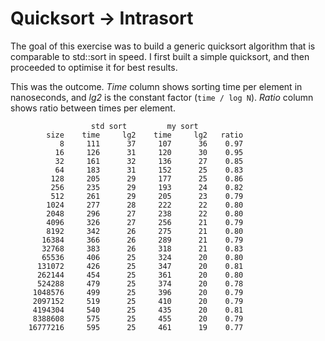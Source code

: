 # Quicksort -> Intrasort

The goal of this exercise was to build a generic quicksort algorithm 
that is comparable to std::sort in speed. I first built a simple quicksort,
and then proceeded to optimise it for best results. 

This was the outcome. *Time* column shows sorting time per element in nanoseconds,
and *lg2* is the constant factor (`time / log N`). *Ratio* column shows ratio
between times per element.

```
                  std sort         my sort
        size    time     lg2    time     lg2   ratio
           8     111      37     107      36    0.97
          16     126      31     120      30    0.95
          32     161      32     136      27    0.85
          64     183      31     152      25    0.83
         128     205      29     177      25    0.86
         256     235      29     193      24    0.82
         512     261      29     205      23    0.79
        1024     277      28     222      22    0.80
        2048     296      27     238      22    0.80
        4096     326      27     256      21    0.79
        8192     342      26     275      21    0.80
       16384     366      26     289      21    0.79
       32768     383      26     318      21    0.83
       65536     406      25     324      20    0.80
      131072     426      25     347      20    0.81
      262144     454      25     361      20    0.80
      524288     479      25     374      20    0.78
     1048576     499      25     396      20    0.79
     2097152     519      25     410      20    0.79
     4194304     540      25     435      20    0.81
     8388608     575      25     455      20    0.79
    16777216     595      25     461      19    0.77
```

